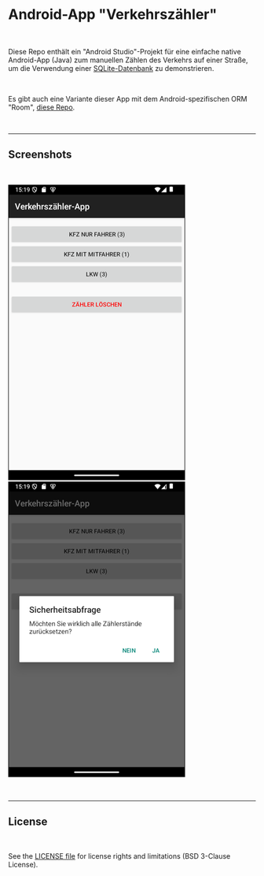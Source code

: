 # Android-App "Verkehrszähler" #

<br>

Diese Repo enthält ein "Android Studio"-Projekt für eine einfache native Android-App (Java) 
zum manuellen Zählen des Verkehrs auf einer Straße, um die Verwendung einer
[SQLite-Datenbank](https://developer.android.com/training/data-storage/sqlite) 
zu demonstrieren.

<br>

Es gibt auch eine Variante dieser App mit dem Android-spezifischen ORM "Room", 
[diese Repo](https://github.com/MDecker-MobileComputing/Android_Verkehrszaehler_mitRoom).

<br>

----

## Screenshots ##

<br>

![Screenshot 1](screenshot_1.png) &nbsp; ![Screenshot 2](screenshot_2.png)

<br>

----

## License ##

<br>

See the [LICENSE file](LICENSE.md) for license rights and limitations (BSD 3-Clause License).

<br>
